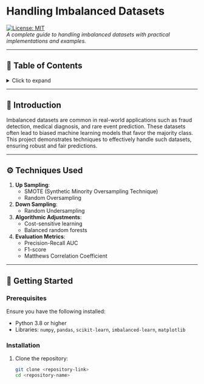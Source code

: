 # Handling Imbalanced Datasets

[![License: MIT](https://img.shields.io/badge/License-MIT-blue.svg)](https://opensource.org/licenses/MIT)  
*A complete guide to handling imbalanced datasets with practical implementations and examples.*

---

## 📖 Table of Contents
<details>
<summary>Click to expand</summary>

1. [Introduction](#introduction)  
2. [Techniques Used](#techniques-used)  
3. [Getting Started](#getting-started)  
    - [Prerequisites](#prerequisites)  
    - [Installation](#installation)  
4. [Usage](#usage)  
5. [Folder Structure](#folder-structure)  
6. [Results](#results)  
7. [Contributing](#contributing)  
8. [License](#license)  

</details>

---

## 🌟 Introduction
Imbalanced datasets are common in real-world applications such as fraud detection, medical diagnosis, and rare event prediction. These datasets often lead to biased machine learning models that favor the majority class. This project demonstrates techniques to effectively handle such datasets, ensuring robust and fair predictions.

---

## ⚙️ Techniques Used
1. **Up Sampling**:
    - SMOTE (Synthetic Minority Oversampling Technique)
    - Random Oversampling
2. **Down Sampling**:
    - Random Undersampling
3. **Algorithmic Adjustments**:
    - Cost-sensitive learning
    - Balanced random forests
4. **Evaluation Metrics**:
    - Precision-Recall AUC
    - F1-score
    - Matthews Correlation Coefficient

---

## 🚀 Getting Started

### Prerequisites
Ensure you have the following installed:
- Python 3.8 or higher
- Libraries: `numpy`, `pandas`, `scikit-learn`, `imbalanced-learn`, `matplotlib`

### Installation
1. Clone the repository:
   ```bash
   git clone <repository-link>
   cd <repository-name>

